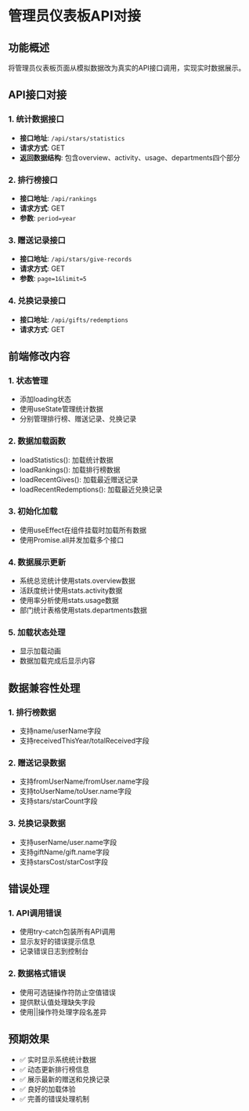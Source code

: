 # 管理员仪表板API对接

## 功能概述

将管理员仪表板页面从模拟数据改为真实的API接口调用，实现实时数据展示。

## API接口对接

### 1. 统计数据接口
- **接口地址**: `/api/stars/statistics`
- **请求方式**: GET
- **返回数据结构**: 包含overview、activity、usage、departments四个部分

### 2. 排行榜接口
- **接口地址**: `/api/rankings`
- **请求方式**: GET
- **参数**: `period=year`

### 3. 赠送记录接口
- **接口地址**: `/api/stars/give-records`
- **请求方式**: GET
- **参数**: `page=1&limit=5`

### 4. 兑换记录接口
- **接口地址**: `/api/gifts/redemptions`
- **请求方式**: GET

## 前端修改内容

### 1. 状态管理
- 添加loading状态
- 使用useState管理统计数据
- 分别管理排行榜、赠送记录、兑换记录

### 2. 数据加载函数
- loadStatistics(): 加载统计数据
- loadRankings(): 加载排行榜数据
- loadRecentGives(): 加载最近赠送记录
- loadRecentRedemptions(): 加载最近兑换记录

### 3. 初始化加载
- 使用useEffect在组件挂载时加载所有数据
- 使用Promise.all并发加载多个接口

### 4. 数据展示更新
- 系统总览统计使用stats.overview数据
- 活跃度统计使用stats.activity数据
- 使用率分析使用stats.usage数据
- 部门统计表格使用stats.departments数据

### 5. 加载状态处理
- 显示加载动画
- 数据加载完成后显示内容

## 数据兼容性处理

### 1. 排行榜数据
- 支持name/userName字段
- 支持receivedThisYear/totalReceived字段

### 2. 赠送记录数据
- 支持fromUserName/fromUser.name字段
- 支持toUserName/toUser.name字段
- 支持stars/starCount字段

### 3. 兑换记录数据
- 支持userName/user.name字段
- 支持giftName/gift.name字段
- 支持starsCost/starCost字段

## 错误处理

### 1. API调用错误
- 使用try-catch包装所有API调用
- 显示友好的错误提示信息
- 记录错误日志到控制台

### 2. 数据格式错误
- 使用可选链操作符防止空值错误
- 提供默认值处理缺失字段
- 使用||操作符处理字段名差异

## 预期效果

- ✅ 实时显示系统统计数据
- ✅ 动态更新排行榜信息
- ✅ 展示最新的赠送和兑换记录
- ✅ 良好的加载体验
- ✅ 完善的错误处理机制
